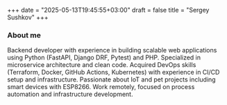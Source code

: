 +++
date = "2025-05-13T19:45:55+03:00"
draft = false
title = "Sergey Sushkov"
+++
### About me
Backend developer with experience in building scalable web applications using Python (FastAPI, Django DRF, Pytest) and PHP. Specialized in microservice architecture and clean code. Acquired DevOps skills (Terraform, Docker, GitHub Actions, Kubernetes) with experience in CI/CD setup and infrastructure. Passionate about IoT and pet projects including smart devices with ESP8266. Work remotely, focused on process automation and infrastructure development.